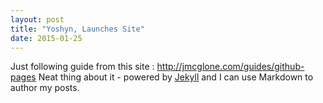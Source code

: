 ```yaml
---
layout: post
title: "Yoshyn, Launches Site"
date: 2015-01-25
---
```


Just following guide from this site :  http://jmcglone.com/guides/github-pages
Neat thing about it - powered by [Jekyll](http://jekyllrb.com) and I can use Markdown to author my posts.
